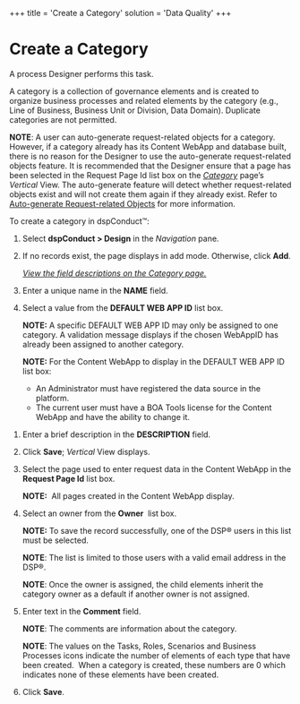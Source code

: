 +++
title = 'Create a Category'
solution = 'Data Quality'
+++

# Create a Category

A process Designer performs this task.

A category is a collection of governance elements and is created to
organize business processes and related elements by the category (e.g.,
Line of Business, Business Unit or Division, Data Domain). Duplicate
categories are not permitted.

**NOTE**: A user can auto-generate request-related objects for a
category. However, if a category already has its Content WebApp and
database built, there is no reason for the Designer to use the
auto-generate request-related objects feature. It is recommended that
the Designer ensure that a page has been selected in the Request Page Id
list box on the *[Category](../Page_Desc/Category_H.htm)* page’s
*Vertical* View. The auto-generate feature will detect whether
request-related objects exist and will not create them again if they
already exist. Refer to [Auto-generate Request-related
Objects](Auto_Generate_Request_related_Objects.htm) for more
information.

To create a category in dspConduct™:

1.  Select <span style="font-weight: bold;">dspConduct \>
    </span>**Design** in the *Navigation* pane.

2.  If no records exist, the page displays in add mode. Otherwise, click
    **Add**.
    
    *<span style="color: #365F91;">[View the field descriptions on the
    Category page.](../Page_Desc/Category_H.htm)</span>*

3.  Enter a unique name in the **NAME** field.

4.  Select a value from the **DEFAULT WEB APP ID** list box.
    
    **NOTE:** A specific DEFAULT WEB APP ID may only be assigned to one
    category. A validation message displays if the chosen WebAppID has
    already been assigned to another category.
    
    **NOTE:** For the Content WebApp to display in the DEFAULT WEB APP
    ID list box:
    
      - An Administrator must have registered the data source in the
        platform.
      - The current user must have a BOA Tools license for the Content
        WebApp and have the ability to change it.

<!-- end list -->

1.  Enter a brief description in the **DESCRIPTION** field.

2.  Click **Save**; *Vertical* View displays.

3.  Select the page used to enter request data in the Content WebApp in
    the <span style="font-weight: bold;">Request Page Id</span> list
    box.
    
    **NOTE:**  All pages created in the Content WebApp
    display.<span> </span>

4.  Select an owner from the **Owner**  list box.
    
    **NOTE:** To save the record successfully, one of the DSP® users in
    this list must be selected.
    
    **NOTE**: The list is limited to those users with a valid email
    address in the DSP®.
    
    **NOTE**: Once the owner is assigned, the child elements inherit the
    category owner as a default if another owner is not assigned.

5.  Enter text in the **Comment** field.
    
    **NOTE**: The comments are information about the category.
    
    **NOTE**: The values on the Tasks, Roles, Scenarios and Business
    Processes icons indicate the number of elements of each type that
    have been created.<span> </span> When a category is created, these
    numbers are 0 which indicates none of these elements have been
    created.

6.  Click <span style="font-weight: bold;">Save</span>.
